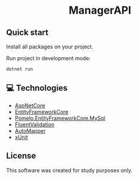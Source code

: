 <h1 align="center">
  ManagerAPI
</h1>

## Quick start

Install all packages on your project.

Run project in development mode:

```
dotnet run
```

## 💻 Technologies

- <a href="https://docs.microsoft.com/pt-br/aspnet/core/?view=aspnetcore-6.0">AspNetCore</a>
- <a href="https://docs.microsoft.com/pt-br/ef/core/">EntityFrameworkCore</a>
- <a href="https://github.com/PomeloFoundation/Pomelo.EntityFrameworkCore.MySql">Pomelo.EntityFrameworkCore.MySql</a>
- <a href="https://fluentvalidation.net">FluentValidation</a>
- <a href="https://automapper.org">AutoMapper</a>
- <a href="https://xunit.net">xUnit</a>

## License

This software was created for study purposes only.
